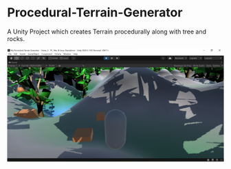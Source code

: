 ﻿# Procedural-Terrain-Generator
 
 A Unity Project which creates Terrain procedurally along with tree and rocks.
 
 ![Screenshot](Screenshots/generated_terrain.png)
